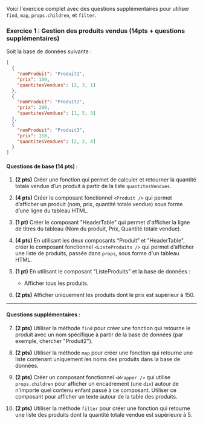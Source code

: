 Voici l'exercice complet avec des questions supplémentaires pour utiliser `find`, `map`, `props.children`, et `filter`.

### Exercice 1 : Gestion des produits vendus (14pts + questions supplémentaires)

Soit la base de données suivante :

```json
[
  {
    "nomProduit": "Produit1",
    "prix": 100,
    "quantitesVendues": [2, 3, 1]
  },
  {
    "nomProduit": "Produit2",
    "prix": 200,
    "quantitesVendues": [1, 5, 3]
  },
  {
    "nomProduit": "Produit3",
    "prix": 150,
    "quantitesVendues": [2, 2, 4]
  }
]
```

#### Questions de base (14 pts) :

1. **(2 pts)** Créer une fonction qui permet de calculer et retourner la quantité totale vendue d’un produit à partir de la liste `quantitesVendues`.

2. **(4 pts)** Créer le composant fonctionnel `<Produit />` qui permet d’afficher un produit (nom, prix, quantité totale vendue) sous forme d’une ligne du tableau HTML.

3. **(1 pt)** Créer le composant "HeaderTable" qui permet d'afficher la ligne de titres du tableau (Nom du produit, Prix, Quantité totale vendue).

4. **(4 pts)** En utilisant les deux composants “Produit” et "HeaderTable", créer le composant fonctionnel `<ListeProduits />` qui permet d’afficher une liste de produits, passée dans `props`, sous forme d'un tableau HTML.

5. **(1 pt)** En utilisant le composant "ListeProduits" et la base de données :
   - Afficher tous les produits.

6. **(2 pts)** Afficher uniquement les produits dont le prix est supérieur à 150.

---

#### Questions supplémentaires :

7. **(2 pts)** Utiliser la méthode `find` pour créer une fonction qui retourne le produit avec un nom spécifique à partir de la base de données (par exemple, chercher "Produit2").

8. **(2 pts)** Utiliser la méthode `map` pour créer une fonction qui retourne une liste contenant uniquement les noms des produits dans la base de données.

9. **(2 pts)** Créer un composant fonctionnel `<Wrapper />` qui utilise `props.children` pour afficher un encadrement (une `div`) autour de n'importe quel contenu enfant passé à ce composant. Utiliser ce composant pour afficher un texte autour de la table des produits.

10. **(2 pts)** Utiliser la méthode `filter` pour créer une fonction qui retourne une liste des produits dont la quantité totale vendue est supérieure à 5.
